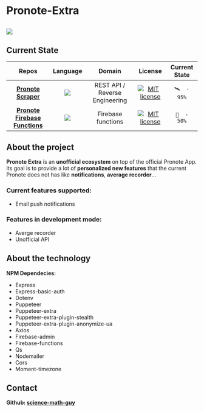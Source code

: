 # Pronote-Extra
![](https://forthebadge.com/images/badges/powered-by-black-magic.svg)
---
## Current State

| **Repos**  | **Language** | **Domain** | **License** | **Current State** |
| :---:        |     :---:      |    :---:  |   :---:  |   :---:  |
| [**Pronote Scraper**](https://github.com/Pronote-Extra/pronote-scraper)  | ![](https://forthebadge.com/images/badges/made-with-javascript.svg)  | REST API / Reverse Engineering | [![MIT license](https://img.shields.io/badge/License-MIT-blue.svg)](https://lbesson.mit-license.org/) | ```🛰  -  95%``` |
| [**Pronote Firebase Functions**](https://github.com/Pronote-Extra/pronote-firebase-functions) | ![](https://forthebadge.com/images/badges/made-with-javascript.svg)  | Firebase functions | [![MIT license](https://img.shields.io/badge/License-MIT-blue.svg)](https://lbesson.mit-license.org/)| ```🚀  -  50%``` |


## About the project

**Pronote Extra** is an **unofficial ecosystem** on top of the official Pronote App. Its goal is to provide a lot of **personalized new features** that the current Pronote does not has like **notifications**, **average recorder**...

### Current features supported:

- Email push notifications

### Features in development mode:

- Averge recorder
- Unofficial API

## About the technology

**NPM Dependecies:**
- Express
- Express-basic-auth
- Dotenv
- Puppeteer
- Puppeteer-extra
- Puppeteer-extra-plugin-stealth
- Puppeteer-extra-plugin-anonymize-ua
- Axios
- Firebase-admin
- Firebase-functions
- Qs
- Nodemailer
- Cors
- Moment-timezone

## Contact

**Github: [science-math-guy](https://github.com/science-math-guy)**
